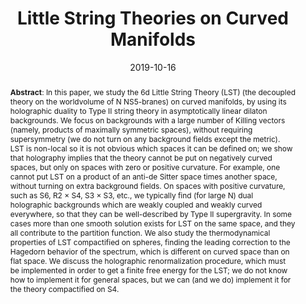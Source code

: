 ---
title: "Little String Theories on Curved Manifolds"
authors: '<i>Ofer Aharony, <b>Mikhail Evtikhiev</b>, and Andrey Feldman</i>'
collection: publications
permalink: /publications/2019-10-16-lst
date: 2019-10-16
venue: "<b>Journal of High Energy Physics</b>"
paperurl: 'https://doi.org/10.1007/JHEP10(2019)180'
pdf: 'https://arxiv.org/pdf/1908.02642.pdf'
counter_id: 'J3'
level: 'Q2'
abstract: '<p><b>Abstract</b>: In this paper, we study the 6d Little String Theory (LST) (the decoupled
theory on the worldvolume of N NS5-branes) on curved manifolds, by using its holographic
duality to Type II string theory in asymptotically linear dilaton backgrounds. We focus
on backgrounds with a large number of Killing vectors (namely, products of maximally
symmetric spaces), without requiring supersymmetry (we do not turn on any background
fields except the metric). LST is non-local so it is not obvious which spaces it can be
defined on; we show that holography implies that the theory cannot be put on negatively
curved spaces, but only on spaces with zero or positive curvature. For example, one cannot
put LST on a product of an anti-de Sitter space times another space, without turning on
extra background fields. On spaces with positive curvature, such as S6, R2 × S4, S3 × S3,
etc., we typically find (for large N) dual holographic backgrounds which are weakly coupled
and weakly curved everywhere, so that they can be well-described by Type II supergravity.
In some cases more than one smooth solution exists for LST on the same space, and they
all contribute to the partition function. We also study the thermodynamical properties
of LST compactified on spheres, finding the leading correction to the Hagedorn behavior
of the spectrum, which is different on curved space than on flat space. We discuss the
holographic renormalization procedure, which must be implemented in order to get a finite
free energy for the LST; we do not know how to implement it for general spaces, but we
can (and we do) implement it for the theory compactified on S4.</p>'
---